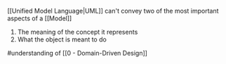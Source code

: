 [[Unified Model Language|UML]] can't convey two of the most important aspects of a [[Model]]

1. The meaning of the concept it represents
2. What the object is meant to do

#understanding  of [[0 - Domain-Driven Design]]